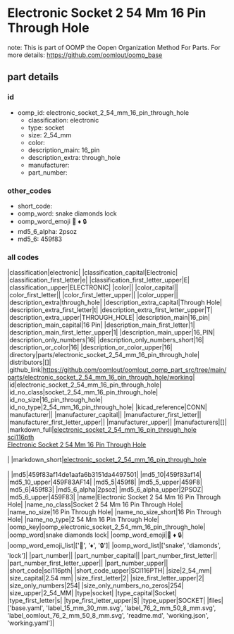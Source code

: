 # Electronic Socket 2 54 Mm 16 Pin Through Hole  

note: This is part of OOMP the Oopen Organization Method For Parts. For more details: https://github.com/oomlout/oomp_base

##  part details





### id
* oomp_id: electronic_socket_2_54_mm_16_pin_through_hole
  * classification: electronic
  * type: socket
  * size: 2_54_mm
  * color: 
  * description_main: 16_pin
  * description_extra: through_hole
  * manufacturer: 
  * part_number: 

### other_codes
* short_code: 
* oomp_word: snake diamonds lock
* oomp_word_emoji :snake: :diamonds: :lock:
* md5_6_alpha: 2psoz
* md5_6: 459f83

### all codes 
|classification|electronic|
|classification_capital|Electronic|
|classification_first_letter|e|
|classification_first_letter_upper|E|
|classification_upper|ELECTRONIC|
|color||
|color_capital||
|color_first_letter||
|color_first_letter_upper||
|color_upper||
|description_extra|through_hole|
|description_extra_capital|Through Hole|
|description_extra_first_letter|t|
|description_extra_first_letter_upper|T|
|description_extra_upper|THROUGH_HOLE|
|description_main|16_pin|
|description_main_capital|16 Pin|
|description_main_first_letter|1|
|description_main_first_letter_upper|1|
|description_main_upper|16_PIN|
|description_only_numbers|16|
|description_only_numbers_short|16|
|description_or_color|16|
|description_or_color_upper|16|
|directory|parts/electronic_socket_2_54_mm_16_pin_through_hole|
|distributors|[]|
|github_link|https://github.com/oomlout/oomlout_oomp_part_src/tree/main/parts/electronic_socket_2_54_mm_16_pin_through_hole/working|
|id|electronic_socket_2_54_mm_16_pin_through_hole|
|id_no_class|socket_2_54_mm_16_pin_through_hole|
|id_no_size|16_pin_through_hole|
|id_no_type|2_54_mm_16_pin_through_hole|
|kicad_reference|CONN|
|manufacturer||
|manufacturer_capital||
|manufacturer_first_letter||
|manufacturer_first_letter_upper||
|manufacturer_upper||
|manufacturers|[]|
|markdown_full|[electronic_socket_2_54_mm_16_pin_through_hole](https://github.com/oomlout/oomlout_oomp_part_src/tree/main/parts/electronic_socket_2_54_mm_16_pin_through_hole/working)<br>[sci116pth](https://github.com/oomlout/oomlout_oomp_part_src/tree/main/parts/electronic_socket_2_54_mm_16_pin_through_hole/working)<br>[Electronic Socket 2 54 Mm 16 Pin Through Hole](https://github.com/oomlout/oomlout_oomp_part_src/tree/main/parts/electronic_socket_2_54_mm_16_pin_through_hole/working)<br><br>|
|markdown_short|[electronic_socket_2_54_mm_16_pin_through_hole](https://github.com/oomlout/oomlout_oomp_part_src/tree/main/parts/electronic_socket_2_54_mm_16_pin_through_hole/working)<br><br>|
|md5|459f83af14de1aafa6b3151da4497501|
|md5_10|459f83af14|
|md5_10_upper|459F83AF14|
|md5_5|459f8|
|md5_5_upper|459F8|
|md5_6|459f83|
|md5_6_alpha|2psoz|
|md5_6_alpha_upper|2PSOZ|
|md5_6_upper|459F83|
|name|Electronic Socket 2 54 Mm 16 Pin Through Hole|
|name_no_class|Socket 2 54 Mm 16 Pin Through Hole|
|name_no_size|16 Pin Through Hole|
|name_no_size_short|16 Pin Through Hole|
|name_no_type|2 54 Mm 16 Pin Through Hole|
|oomp_key|oomp_electronic_socket_2_54_mm_16_pin_through_hole|
|oomp_word|snake diamonds lock|
|oomp_word_emoji|:snake: :diamonds: :lock:|
|oomp_word_emoji_list|[':snake:', ':diamonds:', ':lock:']|
|oomp_word_list|['snake', 'diamonds', 'lock']|
|part_number||
|part_number_capital||
|part_number_first_letter||
|part_number_first_letter_upper||
|part_number_upper||
|short_code|sci116pth|
|short_code_upper|SCI116PTH|
|size|2_54_mm|
|size_capital|2.54 mm|
|size_first_letter|2|
|size_first_letter_upper|2|
|size_only_numbers|254|
|size_only_numbers_no_zeros|254|
|size_upper|2_54_MM|
|type|socket|
|type_capital|Socket|
|type_first_letter|s|
|type_first_letter_upper|S|
|type_upper|SOCKET|
|files|['base.yaml', 'label_15_mm_30_mm.svg', 'label_76_2_mm_50_8_mm.svg', 'label_oomlout_76_2_mm_50_8_mm.svg', 'readme.md', 'working.json', 'working.yaml']|
